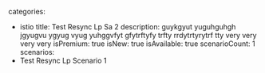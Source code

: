 categories:
  - istio
title: Test Resync Lp Sa 2
description: guykgyut yuguhguhgh jgyugvu ygyug vyug yuhggvfyt gfytrftyfy trfty rrdytrtyrytrf tty very very very very 
isPremium: true
isNew: true
isAvailable: true
scenarioCount: 1
scenarios:
  - Test Resync Lp Scenario 1 
